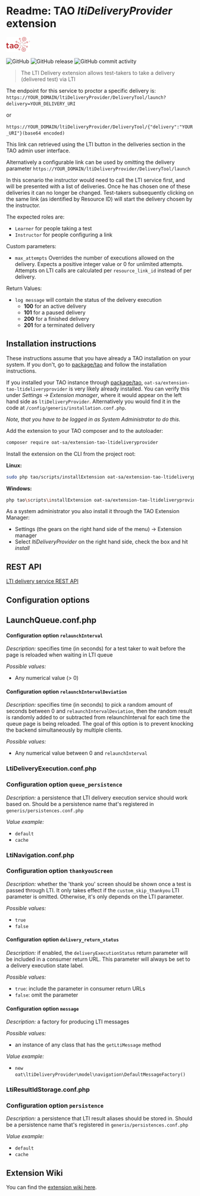 # Readme: TAO _ltiDeliveryProvider_ extension

![TAO Logo](https://github.com/oat-sa/taohub-developer-guide/raw/master/resources/tao-logo.png)

![GitHub](https://img.shields.io/github/license/oat-sa/extension-tao-ltideliveryprovider.svg)
![GitHub release](https://img.shields.io/github/release/oat-sa/extension-tao-ltideliveryprovider.svg)
![GitHub commit activity](https://img.shields.io/github/commit-activity/y/oat-sa/extension-tao-ltideliveryprovider.svg)

> The LTI Delivery extension allows test-takers to take a delivery (delivered test) via LTI

The endpoint for this service to proctor a specific delivery is:
`https://YOUR_DOMAIN/ltiDeliveryProvider/DeliveryTool/launch?delivery=YOUR_DELIVERY_URI`

or

`https://YOUR_DOMAIN/ltiDeliveryProvider/DeliveryTool/{"delivery":"YOUR_URI"}(base64 encoded)`

This link can retrieved using the LTI button in the deliveries section in the TAO admin user interface.


Alternatively a configurable link can be used by omitting the delivery parameter
`https://YOUR_DOMAIN/ltiDeliveryProvider/DeliveryTool/launch`

In this scenario the instructor would need to call the LTI service first, and will be presented with a list of deliveries.
Once he has chosen one of these deliveries it can no longer be changed. Test-takers subsequently clicking on the same link (as identified by Resource ID) will
start the delivery chosen by the instructor.

The expected roles are:
* `Learner` for people taking a test
* `Instructor` for people configuring a link

Custom parameters:
* `max_attempts` Overrides the number of executions allowed on the delivery. Expects a positive integer value or 0 for unlimited attempts. Attempts on LTI calls are calculated per `resource_link_id` instead of per delivery.

Return Values:
* `log message` will contain the status of the delivery execution
  * **100** for an active delivery
  * **101** for a paused delivery
  * **200** for a finished delivery
  * **201** for a terminated delivery

## Installation instructions

These instructions assume that you have already a TAO installation on your system. If you don't, go to
[package/tao](https://github.com/oat-sa/package-tao) and follow the installation instructions.

If you installed your TAO instance through [package/tao](https://github.com/oat-sa/package-tao),
`oat-sa/extension-tao-ltideliveryprovider` is very likely already installed. You can verify this under _Settings -> Extension
manager_, where it would appear on the left hand side as `ltiDeliveryProvider`. Alternatively you would find it in
the code at `/config/generis/installation.conf.php`.

_Note, that you have to be logged in as System Administrator to do this._

Add the extension to your TAO composer and to the autoloader:
```bash
composer require oat-sa/extension-tao-ltideliveryprovider
```

Install the extension on the CLI from the project root:

**Linux:**
```bash
sudo php tao/scripts/installExtension oat-sa/extension-tao-ltideliveryprovider
```

**Windows:**
```bash
php tao\scripts\installExtension oat-sa/extension-tao-ltideliveryprovider
```

As a system administrator you also install it through the TAO Extension Manager:
- Settings (the gears on the right hand side of the menu) -> Extension manager
- Select _ltiDeliveryProvider_ on the right hand side, check the box and hit _install_

## REST API

[LTI delivery service REST API](https://openapi.taotesting.com/viewer/?url=https://raw.githubusercontent.com/oat-sa/extension-tao-ltideliveryprovider/master/doc/rest.json)

<!-- Uncomment and describe if applicable
## LTI Endpoints

-->

## Configuration options

## LaunchQueue.conf.php

#### Configuration option `relaunchInterval`

*Description:* specifies time (in seconds) for a test taker to wait before the page is reloaded when waiting in LTI queue

*Possible values:*
* Any numerical value (> 0)

#### Configuration option `relaunchIntervalDeviation`

*Description:* specifies time (in seconds) to pick a random amount of seconds between 0 and `relaunchIntervalDeviation`, then the random result is randomly added to or subtracted from relaunchInterval for each time the queue page is being reloaded. 
The goal of this option is to prevent knocking the backend simultaneously by multiple clients. 

*Possible values:*
* Any numerical value between 0 and `relaunchInterval`

### LtiDeliveryExecution.conf.php

### Configuration option `queue_persistence`

*Description:* a persistence that LTI delivery execution service should work based on. Should be a persistence name that's registered in `generis/persistences.conf.php`

*Value example:* 
* `default`
* `cache`

### LtiNavigation.conf.php

### Configuration option `thankyouScreen`

*Description:* whether the 'thank you' screen should be shown once a test is passed through LTI.
 It only takes effect if the `custom_skip_thankyou` LTI parameter is omitted. Otherwise, it's only depends on the LTI parameter.

*Possible values:* 
* `true`
* `false`

#### Configuration option `delivery_return_status`

*Description:* if enabled, the `deliveryExecutionStatus` return parameter will be included in a consumer return URL.
This parameter will always be set to a delivery execution state label.

*Possible values:* 
* `true`: include the parameter in consumer return URLs
* `false`: omit the parameter

#### Configuration option `message`

*Description:* a factory for producing LTI messages

*Possible values:* 
* an instance of any class that has the `getLtiMessage` method

*Value example:* 
* `new oat\ltiDeliveryProvider\model\navigation\DefaultMessageFactory()`

### LtiResultIdStorage.conf.php

### Configuration option `persistence`
*Description:* a persistence that LTI result aliases should be stored in. Should be a persistence name that's registered in `generis/persistences.conf.php`

*Value example:* 
* `default`
* `cache`

## Extension Wiki

You can find the [extension wiki here](https://github.com/oat-sa/extension-tao-ltideliveryprovider/wiki).